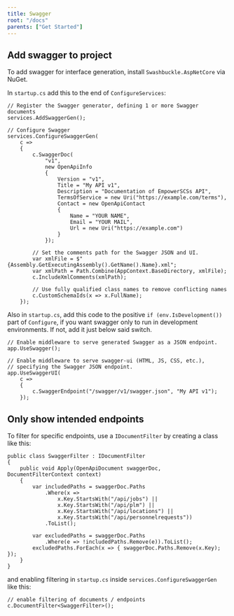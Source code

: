 ```yaml
---
title: Swagger
root: "/docs"
parents: ["Get Started"]
---
```


## Add swagger to project

To add swagger for interface generation, install `Swashbuckle.AspNetCore` via NuGet.

In `startup.cs` add this to the end of `ConfigureServices`:

    // Register the Swagger generator, defining 1 or more Swagger documents
    services.AddSwaggerGen();

    // Configure Swagger
    services.ConfigureSwaggerGen(
        c =>
        {
            c.SwaggerDoc(
                "v1",
                new OpenApiInfo
                {
                    Version = "v1",
                    Title = "My API v1",
                    Description = "Documentation of EmpowerSCSs API",
                    TermsOfService = new Uri("https://example.com/terms"),
                    Contact = new OpenApiContact
                    {
                        Name = "YOUR NAME",
                        Email = "YOUR MAIL",
                        Url = new Uri("https://example.com")
                    }
                });

            // Set the comments path for the Swagger JSON and UI.
            var xmlFile = $"{Assembly.GetExecutingAssembly().GetName().Name}.xml";
            var xmlPath = Path.Combine(AppContext.BaseDirectory, xmlFile);
            c.IncludeXmlComments(xmlPath);

            // Use fully qualified class names to remove conflicting names
            c.CustomSchemaIds(x => x.FullName);
        });

Also in `startup.cs`, add this code to the positive `if (env.IsDevelopment())` part of `Configure`, if you want swagger only to run in development environments. If not, add it just below said switch.

    // Enable middleware to serve generated Swagger as a JSON endpoint.
    app.UseSwagger();

    // Enable middleware to serve swagger-ui (HTML, JS, CSS, etc.),
    // specifying the Swagger JSON endpoint.
    app.UseSwaggerUI(
        c =>
        {
            c.SwaggerEndpoint("/swagger/v1/swagger.json", "My API v1");
        });

## Only show intended endpoints

To filter for specific endpoints, use a `IDocumentFilter` by creating a class like this:

    public class SwaggerFilter : IDocumentFilter
    {
        public void Apply(OpenApiDocument swaggerDoc, DocumentFilterContext context)
        {
            var includedPaths = swaggerDoc.Paths
                .Where(x =>
                    x.Key.StartsWith("/api/jobs") ||
                    x.Key.StartsWith("/api/plm") ||
                    x.Key.StartsWith("/api/locations") ||
                    x.Key.StartsWith("/api/personnelrequests"))
                .ToList();

            var excludedPaths = swaggerDoc.Paths
                .Where(e => !includedPaths.Remove(e)).ToList();
            excludedPaths.ForEach(x => { swaggerDoc.Paths.Remove(x.Key); });
        }
    }

and enabling filtering in `startup.cs` inside `services.ConfigureSwaggerGen` like this:

    // enable filtering of documents / endpoints
    c.DocumentFilter<SwaggerFilter>();
